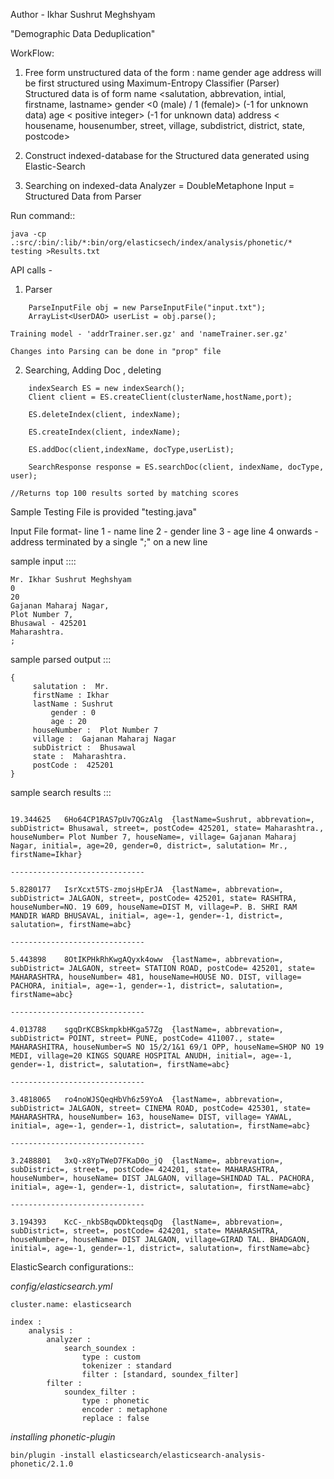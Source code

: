 
Author - Ikhar Sushrut Meghshyam

"Demographic Data Deduplication"

WorkFlow:
   1. Free form unstructured data of the form :
        name
        gender
        age
        address
    will be first structured using Maximum-Entropy Classifier (Parser)
    Structured data is of form 
        name      <salutation, abbrevation, intial, firstname, lastname>
        gender    <0 (male) / 1 (female)> (-1 for unknown data)
        age       < positive integer> (-1 for unknown data)
        address   < housename, housenumber, street, village, subdistrict, 
                        district, state, postcode>

  2. Construct indexed-database for the Structured data generated using Elastic-Search
  
  3. Searching on indexed-data
        Analyzer = DoubleMetaphone
        Input = Structured Data from Parser

Run command::

```
java -cp .:src/:bin/:lib/*:bin/org/elasticsech/index/analysis/phonetic/* testing >Results.txt
```


API calls - 
 
1.  Parser
 

```
    ParseInputFile obj = new ParseInputFile("input.txt");
    ArrayList<UserDAO> userList = obj.parse();
```


    Training model - 'addrTrainer.ser.gz' and 'nameTrainer.ser.gz'
    
    Changes into Parsing can be done in "prop" file
    

2.  Searching, Adding Doc , deleting

```
	indexSearch ES = new indexSearch();
	Client client = ES.createClient(clusterName,hostName,port);

	ES.deleteIndex(client, indexName);
	
	ES.createIndex(client, indexName);
	
	ES.addDoc(client,indexName, docType,userList);
	
	SearchResponse response = ES.searchDoc(client, indexName, docType, user); 

//Returns top 100 results sorted by matching scores
```

Sample Testing File is provided "testing.java"

Input File format-
line 1 - name
line 2 - gender
line 3 - age
line 4 onwards - address terminated by a single ";" on a new line


sample input  ::::


```
Mr. Ikhar Sushrut Meghshyam
0
20
Gajanan Maharaj Nagar,
Plot Number 7,
Bhusawal - 425201
Maharashtra.
;
```



sample parsed output :::


```
{
	 salutation :  Mr. 
	 firstName : Ikhar 
	 lastName : Sushrut 
		 gender : 0 
		 age : 20 
	 houseNumber :  Plot Number 7 
	 village :  Gajanan Maharaj Nagar 
	 subDistrict :  Bhusawal 
	 state :  Maharashtra. 
	 postCode :  425201 
}
```


sample search results :::


```

19.344625	6Ho64CP1RAS7pUv7QGzAlg	{lastName=Sushrut, abbrevation=, subDistrict= Bhusawal, street=, postCode= 425201, state= Maharashtra., houseNumber= Plot Number 7, houseName=, village= Gajanan Maharaj Nagar, initial=, age=20, gender=0, district=, salutation= Mr., firstName=Ikhar}

------------------------------

5.8280177	IsrXcxt5TS-zmojsHpErJA	{lastName=, abbrevation=, subDistrict= JALGAON, street=, postCode= 425201, state= RASHTRA, houseNumber=NO. 19 609, houseName=DIST M, village=P. B. SHRI RAM MANDIR WARD BHUSAVAL, initial=, age=-1, gender=-1, district=, salutation=, firstName=abc}

------------------------------

5.443898	8OtIKPHkRhKwgAQyxk4oww	{lastName=, abbrevation=, subDistrict= JALGAON, street= STATION ROAD, postCode= 425201, state= MAHARASHTRA, houseNumber= 481, houseName=HOUSE NO. DIST, village= PACHORA, initial=, age=-1, gender=-1, district=, salutation=, firstName=abc}

------------------------------

4.013788	sgqDrKCBSkmpkbHKga57Zg	{lastName=, abbrevation=, subDistrict= POINT, street= PUNE, postCode= 411007., state= MAHARASHITRA, houseNumber=S NO 15/2/1&1 69/1 OPP, houseName=SHOP NO 19 MEDI, village=20 KINGS SQUARE HOSPITAL ANUDH, initial=, age=-1, gender=-1, district=, salutation=, firstName=abc}

------------------------------

3.4818065	ro4noWJSQeqHbVh6z59YoA	{lastName=, abbrevation=, subDistrict= JALGAON, street= CINEMA ROAD, postCode= 425301, state= MAHARASHTRA, houseNumber= 163, houseName= DIST, village= YAWAL, initial=, age=-1, gender=-1, district=, salutation=, firstName=abc}

------------------------------

3.2488801	3xQ-x8YpTWeD7FKaD0o_jQ	{lastName=, abbrevation=, subDistrict=, street=, postCode= 424201, state= MAHARASHTRA, houseNumber=, houseName= DIST JALGAON, village=SHINDAD TAL. PACHORA, initial=, age=-1, gender=-1, district=, salutation=, firstName=abc}

------------------------------

3.194393	KcC-_nkbSBqwDDkteqsqDg	{lastName=, abbrevation=, subDistrict=, street=, postCode= 424201, state= MAHARASHTRA, houseNumber=, houseName= DIST JALGAON, village=GIRAD TAL. BHADGAON, initial=, age=-1, gender=-1, district=, salutation=, firstName=abc}
```

ElasticSearch configurations::

*config/elasticsearch.yml*

```
cluster.name: elasticsearch

index :
    analysis :
        analyzer :
            search_soundex :
                type : custom
                tokenizer : standard
                filter : [standard, soundex_filter]
        filter :
            soundex_filter :
                type : phonetic
                encoder : metaphone               
                replace : false

```

*installing phonetic-plugin*

```
bin/plugin -install elasticsearch/elasticsearch-analysis-phonetic/2.1.0
```

